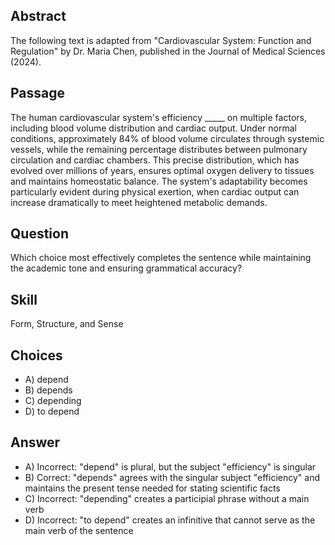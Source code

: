 ## Abstract
The following text is adapted from "Cardiovascular System: Function and Regulation" by Dr. Maria Chen, published in the Journal of Medical Sciences (2024).

## Passage
The human cardiovascular system's efficiency _____ on multiple factors, including blood volume distribution and cardiac output. Under normal conditions, approximately 84% of blood volume circulates through systemic vessels, while the remaining percentage distributes between pulmonary circulation and cardiac chambers. This precise distribution, which has evolved over millions of years, ensures optimal oxygen delivery to tissues and maintains homeostatic balance. The system's adaptability becomes particularly evident during physical exertion, when cardiac output can increase dramatically to meet heightened metabolic demands.

## Question
Which choice most effectively completes the sentence while maintaining the academic tone and ensuring grammatical accuracy?

## Skill
Form, Structure, and Sense

## Choices
- A) depend
- B) depends
- C) depending
- D) to depend

## Answer
- A) Incorrect: "depend" is plural, but the subject "efficiency" is singular
- B) Correct: "depends" agrees with the singular subject "efficiency" and maintains the present tense needed for stating scientific facts
- C) Incorrect: "depending" creates a participial phrase without a main verb
- D) Incorrect: "to depend" creates an infinitive that cannot serve as the main verb of the sentence